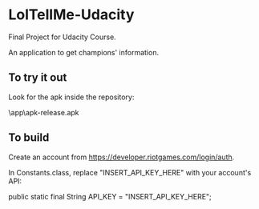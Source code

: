 # LolTellMe-Udacity
Final Project for Udacity Course.

An application to get champions' information.

## To try it out
Look for the apk inside the repository:

\app\apk-release.apk

## To build
Create an account from https://developer.riotgames.com/login/auth.

In Constants.class, replace "INSERT_API_KEY_HERE" with your account's API:

public static final String API_KEY = "INSERT_API_KEY_HERE";
